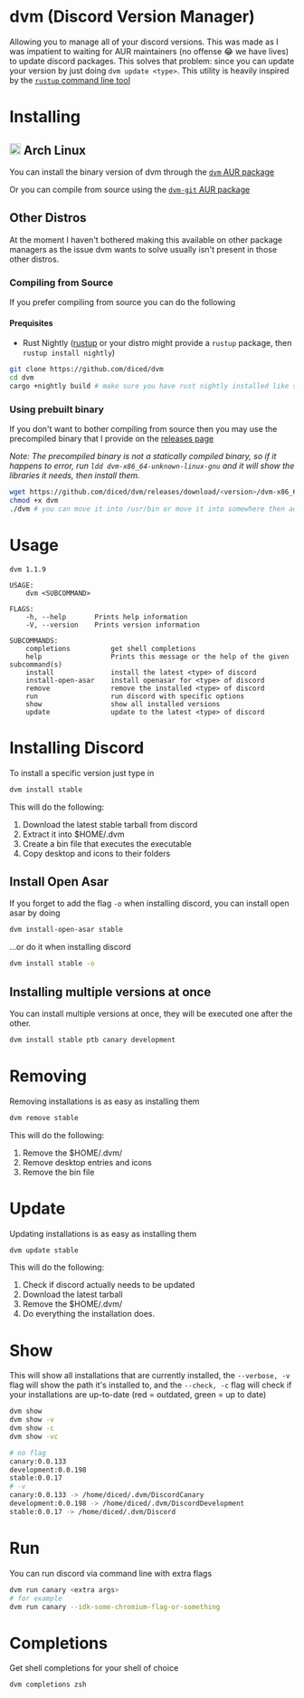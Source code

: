 # dvm (Discord Version Manager)
Allowing you to manage all of your discord versions. This was made as I was impatient to waiting for AUR maintainers (no offense 😂 we have lives) to update discord packages. This solves that problem: since you can update your version by just doing `dvm update <type>`. This utility is heavily inspired by the [`rustup` command line tool](https://rustup.rs)

# Installing
## <img src="https://www.vectorlogo.zone/logos/archlinux/archlinux-icon.svg" height="20"/> Arch Linux
You can install the binary version of dvm through the [`dvm` AUR package](https://aur.archlinux.org/packages/dvm)

Or you can compile from source using the [`dvm-git` AUR package](https://aur.archlinux.org/packages/dvm)

## Other Distros
At the moment I haven't bothered making this available on other package managers as the issue dvm wants to solve usually isn't present in those other distros.
### Compiling from Source
If you prefer compiling from source you can do the following

#### Prequisites
* Rust Nightly ([rustup](https://rustup.rs) or your distro might provide a `rustup` package, then `rustup install nightly`)
```sh
git clone https://github.com/diced/dvm
cd dvm
cargo +nightly build # make sure you have rust nightly installed like stated above
```

### Using prebuilt binary
If you don't want to bother compiling from source then you may use the precompiled binary that I provide on the [releases page](https://github.com/diced/dvm/releases)

*Note: The precompiled binary is not a statically compiled binary, so if it happens to error, run `ldd dvm-x86_64-unknown-linux-gnu` and it will show the libraries it needs, then install them.*

```sh
wget https://github.com/diced/dvm/releases/download/<version>/dvm-x86_64-unknown-linux-gnu
chmod +x dvm
./dvm # you can move it into /usr/bin or move it into somewhere then add it to $PATH
```
# Usage
```
dvm 1.1.9

USAGE:
    dvm <SUBCOMMAND>

FLAGS:
    -h, --help       Prints help information
    -V, --version    Prints version information

SUBCOMMANDS:
    completions          get shell completions
    help                 Prints this message or the help of the given subcommand(s)
    install              install the latest <type> of discord
    install-open-asar    install openasar for <type> of discord
    remove               remove the installed <type> of discord
    run                  run discord with specific options
    show                 show all installed versions
    update               update to the latest <type> of discord
```

# Installing Discord
To install a specific version just type in
```sh
dvm install stable
```
This will do the following:
1. Download the latest stable tarball from discord
2. Extract it into $HOME/.dvm
3. Create a bin file that executes the executable
4. Copy desktop and icons to their folders

## Install Open Asar
If you forget to add the flag `-o` when installing discord, you can install open asar by doing
```sh
dvm install-open-asar stable
```
...or do it when installing discord
```sh
dvm install stable -o
```



## Installing multiple versions at once
You can install multiple versions at once, they will be executed one after the other.
```sh
dvm install stable ptb canary development
```

# Removing
Removing installations is as easy as installing them
```sh
dvm remove stable
```
This will do the following:
1. Remove the $HOME/.dvm/<installation type>
2. Remove desktop entries and icons
3. Remove the bin file

# Update
Updating installations is as easy as installing them
```sh
dvm update stable
```
This will do the following:
1. Check if discord actually needs to be updated
2. Download the latest tarball
3. Remove the $HOME/.dvm/<installation type>
4. Do everything the installation does.

# Show
This will show all installations that are currently installed, the `--verbose, -v` flag will show the path it's installed to, and the `--check, -c` flag will check if your installations are up-to-date (red = outdated, green = up to date)
```sh
dvm show
dvm show -v
dvm show -c
dvm show -vc
```
```sh
# no flag
canary:0.0.133
development:0.0.198
stable:0.0.17
# -v
canary:0.0.133 -> /home/diced/.dvm/DiscordCanary
development:0.0.198 -> /home/diced/.dvm/DiscordDevelopment
stable:0.0.17 -> /home/diced/.dvm/Discord
```

# Run
You can run discord via command line with extra flags
```sh
dvm run canary <extra args>
# for example
dvm run canary --idk-some-chromium-flag-or-something
```

# Completions
Get shell completions for your shell of choice
```sh
dvm completions zsh
```
